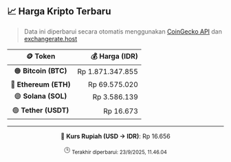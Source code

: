 

<!-- HARGA_KRIPTO -->
## 📈 Harga Kripto Terbaru

> Data ini diperbarui secara otomatis menggunakan [CoinGecko API](https://www.coingecko.com/) dan [exchangerate.host](https://exchangerate.host/)

<div align="center">

| 🪙 Token | 💰 Harga (IDR) |
|:------:|---------------:|
| 🟠 **Bitcoin (BTC)**   | Rp 1.871.347.855 |
| 🔵 **Ethereum (ETH)**  | Rp 69.575.020 |
| 🟣 **Solana (SOL)**    | Rp 3.586.139 |
| 🟢 **Tether (USDT)**   | Rp 16.673 |

---

💱 **Kurs Rupiah (USD → IDR)**: Rp 16.656

🕒 <sub>Terakhir diperbarui: 23/9/2025, 11.46.04</sub>

</div>
<!-- /HARGA_KRIPTO -->